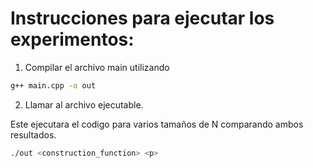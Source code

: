 

# Instrucciones para ejecutar los experimentos:

1. Compilar el archivo main utilizando

```bash
g++ main.cpp -o out
```

2. Llamar al archivo ejecutable.

Este ejecutara el codigo para varios tamaños de N comparando ambos resultados.

```bash
./out <construction_function> <p>
```
